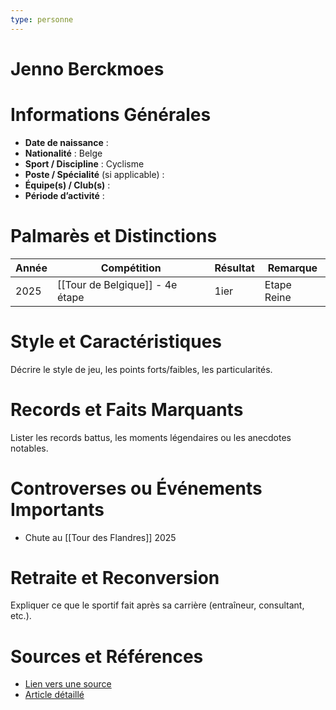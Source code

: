 ```yaml
---
type: personne
---
```


# Jenno Berckmoes

# Informations Générales
- **Date de naissance** :  
- **Nationalité** :  Belge
- **Sport / Discipline** :  Cyclisme 
- **Poste / Spécialité** (si applicable) :  
- **Équipe(s) / Club(s)** :  
- **Période d’activité** :  

# Palmarès et Distinctions
| Année | Compétition                     | Résultat | Remarque    |
| ----- | ------------------------------- | -------- | ----------- |
| 2025  | [[Tour de Belgique]] - 4e étape | 1ier     | Etape Reine |

# Style et Caractéristiques
Décrire le style de jeu, les points forts/faibles, les particularités.

# Records et Faits Marquants
Lister les records battus, les moments légendaires ou les anecdotes notables.

# Controverses ou Événements Importants
- Chute au [[Tour des Flandres]] 2025

# Retraite et Reconversion
Expliquer ce que le sportif fait après sa carrière (entraîneur, consultant, etc.).

# Sources et Références
- [Lien vers une source](#)
- [Article détaillé](#)
